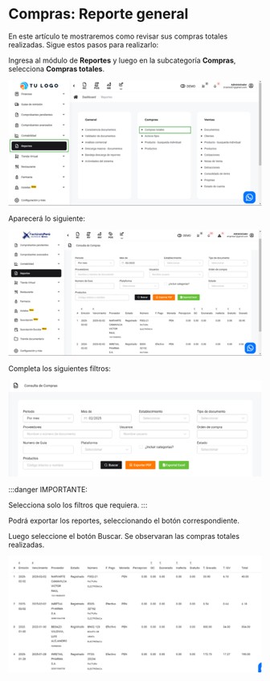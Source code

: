 # Compras: Reporte general

En este artículo te mostraremos como revisar sus compras totales realizadas. Sigue estos pasos para realizarlo:

Ingresa al módulo de **Reportes** y luego en la subcategoría **Compras**, selecciona **Compras totales**.

![Alt text](img/Compras_reporte_general_01.jpg)

Aparecerá lo siguiente:

![Alt text](img/Compras_reporte_general_02.jpg)

Completa los siguientes filtros:

![Alt text](img/Compras_reporte_general_03.jpg)

:::danger IMPORTANTE:

Selecciona solo los filtros que requiera.
:::

Podrá exportar los reportes, seleccionando el botón correspondiente.

Luego seleccione el botón Buscar. Se observaran las compras totales realizadas.

![Alt text](img/Compras_reporte_general_04.jpg)
